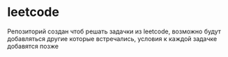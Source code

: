 # leetcode
Репозиторий создан чтоб решать задачки из leetcode, возможно будут добавляться другие которые встречались, условия к каждой задачке добавятся позже 
